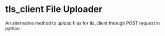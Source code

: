# tls_client File Uploader
An alternative method to upload files for tls_client through POST request in python

